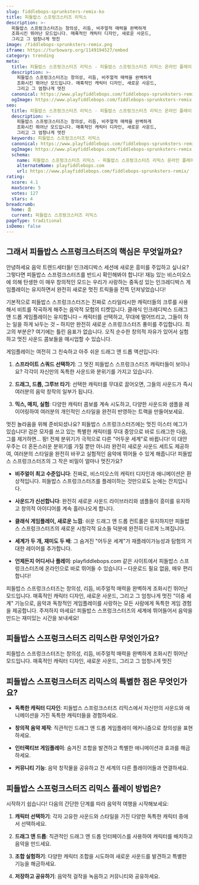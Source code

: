 ```yaml
---
slug: fiddlebops-sprunksters-remix-ko
title: 피들밥스 스프렁크스터즈 리믹스
description: >-
  피들밥스 스프렁크스터즈는 창의성, 리듬, 비주얼적 매력을 완벽하게 
  조화시킨 뛰어난 모드입니다. 매혹적인 캐릭터 디자인, 새로운 사운드, 
  그리고 그 엄청나게 멋진
image: /fiddlebops-sprunksters-remix.png
iframe: https://turbowarp.org/1149194527/embed
category: trending
meta:
  title: 피들밥스 스프렁크스터즈 리믹스 - 피들밥스 스프렁크스터즈 리믹스 온라인 플레이
  description: >-
    피들밥스 스프렁크스터즈는 창의성, 리듬, 비주얼적 매력을 완벽하게 
    조화시킨 뛰어난 모드입니다. 매혹적인 캐릭터 디자인, 새로운 사운드, 
    그리고 그 엄청나게 멋진
  canonical: https://www.playfiddlebops.com/fiddlebops-sprunksters-remix/
  ogImage: https://www.playfiddlebops.com/fiddlebops-sprunksters-remix.png
seo:
  title: 피들밥스 스프렁크스터즈 리믹스 - 피들밥스 스프렁크스터즈 리믹스 온라인 플레이
  description: >-
    피들밥스 스프렁크스터즈는 창의성, 리듬, 비주얼적 매력을 완벽하게 
    조화시킨 뛰어난 모드입니다. 매혹적인 캐릭터 디자인, 새로운 사운드, 
    그리고 그 엄청나게 멋진
  keywords: 피들밥스 스프렁크스터즈 리믹스
  canonical: https://www.playfiddlebops.com/fiddlebops-sprunksters-remix/
  ogImage: https://www.playfiddlebops.com/fiddlebops-sprunksters-remix.png
  schema:
    name: 피들밥스 스프렁크스터즈 리믹스 - 피들밥스 스프렁크스터즈 리믹스 온라인 플레이
    alternateName: playfiddlebops.com
    url: https://www.playfiddlebops.com/fiddlebops-sprunksters-remix/
rating:
  score: 4.1
  maxScore: 5
  votes: 127
  stars: 4
breadcrumb:
  home: 홈
  current: 피들밥스 스프렁크스터즈 리믹스
pageType: traditional
isDemo: false
---
```


## 그래서 피들밥스 스프렁크스터즈의 핵심은 무엇일까요?

안녕하세요 음악 트렌드세터들! 인크레디박스 세션에 새로운 흥미를 주입하고 싶나요? 그렇다면 피들밥스 스프렁크스터즈를 반드시 확인해봐야 합니다! 재능 있는 비스미오스에 의해 탄생한 이 매우 창의적인 모드는 우리가 사랑하는 중독성 있는 인크레디박스 게임플레이는 유지하면서 완전히 새로운 멋진 트릭들을 잔뜩 던져넣었습니다!

기본적으로 피들밥스 스프렁크스터즈는 진짜로 스타일리시한 캐릭터들의 크루를 사용해서 비트를 작곡하게 해주는 음악적 모험의 티켓입니다. 클래식 인크레디박스 드래그 앤 드롭 게임플레이는 유지합니다 – 캐릭터를 선택하고, 무대에 떨어뜨리고, 그들이 하는 일을 하게 놔두는 것 – 하지만 완전히 새로운 스프렁크스터즈 풍미를 주입합니다. 최고의 부분은? 여기에는 틀린 음표가 없습니다. 오직 순수한 창의적 자유가 있어서 실험하고 멋진 사운드 콤보들을 매시업할 수 있습니다.

게임플레이는 여전히 그 친숙하고 아주 쉬운 드래그 앤 드롭 액션입니다:

1. **스프라이트 스쿼드 선택하기**: 그 멋진 피들밥스 스프렁크스터즈 캐릭터들이 보이나요? 각각이 자신만의 독특한 사운드와 분위기를 가지고 있습니다.

2. **드래그, 드롭, 그루브 타기**: 선택한 캐릭터를 무대로 끌어오면, 그들의 사운드가 즉시 여러분의 음악 창작의 일부가 됩니다.

3. **믹스, 매치, 실험**: 다양한 캐릭터 콤보를 계속 시도하고, 다양한 사운드와 샘플을 레이어링하여 여러분의 개인적인 스타일을 완전히 반영하는 트랙을 만들어보세요.

멋진 놀라움을 위해 준비되셨나요? 피들밥스 스프렁크스터즈에는 멋진 이스터 에그가 있습니다! 검은 모자를 쓰고 있는 특별한 캐릭터를 무대 중앙으로 바로 드래그한 다음, 그를 제거하면... 팡! 전체 분위기가 극적으로 다른 "어두운 세계"로 바뀝니다! 이 대안 우주는 더 혼돈스러운 분위기를 가질 뿐만 아니라 완전히 새로운 사운드 세트도 제공하여, 여러분의 스타일을 완전히 바꾸고 실험적인 음악에 뛰어들 수 있게 해줍니다! 피들밥스 스프렁크스터즈의 그 작은 비밀이 얼마나 멋진가요?

- **비주얼이 최고 수준입니다**: 진짜로, 비스미오스의 캐릭터 디자인과 애니메이션은 환상적입니다. 피들밥스 스프렁크스터즈를 플레이하는 것만으로도 눈에는 잔치입니다.

- **사운드가 신선합니다**: 완전히 새로운 사운드 라이브러리와 샘플들이 흥미를 유지하고 창의적 아이디어를 계속 흘러나오게 합니다.

- **클래식 게임플레이, 새로운 느낌**: 쉬운 드래그 앤 드롭 컨트롤은 유지하지만 피들밥스 스프렁크스터즈의 새로운 시청각적 요소들 덕분에 완전히 다르게 느껴집니다.

- **세계가 두 개, 재미도 두 배**: 그 숨겨진 "어두운 세계"가 재플레이가능성과 탐험의 거대한 레이어를 추가합니다.

- **언제든지 어디서나 플레이**: playfiddlebops.com 같은 사이트에서 피들밥스 스프렁크스터즈에 온라인으로 바로 뛰어들 수 있습니다 – 다운로드 필요 없음, 매우 편리합니다!

피들밥스 스프렁크스터즈는 창의성, 리듬, 비주얼적 매력을 완벽하게 조화시킨 뛰어난 모드입니다. 매혹적인 캐릭터 디자인, 새로운 사운드, 그리고 그 엄청나게 멋진 "이중 세계" 기능으로, 음악과 독창적인 게임플레이를 사랑하는 모든 사람에게 독특한 게임 경험을 제공합니다. 주저하지 마세요! 피들밥스 스프렁크스터즈의 세계에 뛰어들어서 음악을 만드는 재미있는 시간을 보내세요!

## 피들밥스 스프렁크스터즈 리믹스란 무엇인가요?

피들밥스 스프렁크스터즈는 창의성, 리듬, 비주얼적 매력을 완벽하게 조화시킨 뛰어난 모드입니다. 매혹적인 캐릭터 디자인, 새로운 사운드, 그리고 그 엄청나게 멋진

## 피들밥스 스프렁크스터즈 리믹스의 특별한 점은 무엇인가요?

- **독특한 캐릭터 디자인**: 피들밥스 스프렁크스터즈 리믹스에서 자신만의 사운드와 애니메이션을 가진 독특한 캐릭터들을 경험하세요.

- **창의적 음악 제작**: 직관적인 드래그 앤 드롭 게임플레이 메커니즘으로 창의성을 표현하세요.

- **인터랙티브 게임플레이**: 숨겨진 조합을 발견하고 특별한 애니메이션과 효과를 해금하세요.

- **커뮤니티 기능**: 음악 창작물을 공유하고 전 세계의 다른 플레이어들과 연결하세요.

## 피들밥스 스프렁크스터즈 리믹스 플레이 방법은?

시작하기 쉽습니다! 다음의 간단한 단계를 따라 음악적 여행을 시작해보세요:

1. **캐릭터 선택하기**: 각자 고유한 사운드와 스타일을 가진 다양한 독특한 캐릭터 중에서 선택하세요.

2. **드래그 앤 드롭**: 직관적인 드래그 앤 드롭 인터페이스를 사용하여 캐릭터를 배치하고 음악을 만드세요.

3. **조합 실험하기**: 다양한 캐릭터 조합을 시도하여 새로운 사운드를 발견하고 특별한 기능을 해금하세요.

4. **저장하고 공유하기**: 음악적 걸작을 녹음하고 커뮤니티와 공유하세요.